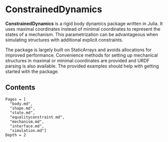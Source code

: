 # ConstrainedDynamics

**ConstrainedDynamics** is a rigid body dynamics package written in Julia. It uses maximal coordinates instead of minimal coordinates to represent the states of a mechanism. This parametrization can be advantageous when simulating structures with additional explicit constraints.

The package is largely built on StaticArrays and avoids allocations for improved performance. Convenience methods for setting up mechanical structures in maximal or minimal coordinates are provided and URDF parsing is also available. The provided examples should help with getting started with the package. 


## Contents

```@contents
Pages = [
  "body.md",
  "shape.md",
  "state.md",
  "equalityconstraint.md",
  "mechanism.md",
  "interface.md",
  "simulation.md"]
Depth = 2
```